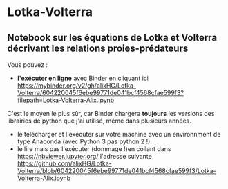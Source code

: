 # Lotka-Volterra
## Notebook sur les équations de Lotka et Volterra décrivant les relations proies-prédateurs

Vous pouvez :
- **l'exécuter en ligne** avec Binder en cliquant ici https://mybinder.org/v2/gh/alixHG/Lotka-Volterra/604220045f6ebe99771de041bcf4568cfae599f3?filepath=Lotka-Volterra-Alix.ipynb

C'est le moyen le plus sûr, car Binder chargera **toujours** les versions des librairies de python que j'ai utilisé, même dans plusieurs années.
- le télécharger et l'exécuter sur votre machine avec un environnment de type Anaconda (avec Python 3 pas python 2 !)
- le lire mais pas l'exécuter (dommage !)en collant dans https://nbviewer.jupyter.org/ l'adresse suivante https://github.com/alixHG/Lotka-Volterra/blob/604220045f6ebe99771de041bcf4568cfae599f3/Lotka-Volterra-Alix.ipynb
